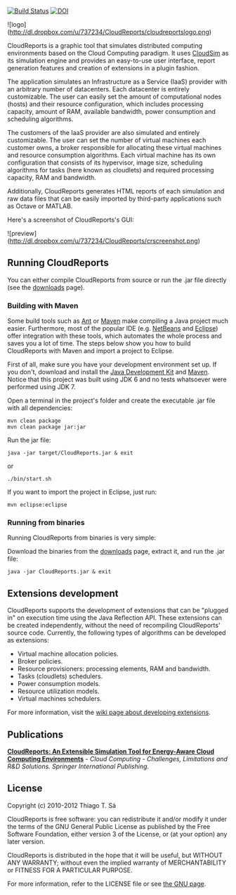 [![Build Status](https://secure.travis-ci.org/alessandroleite/CloudReports.png)](http://travis-ci.org/alessandroleite/CloudReports) [![DOI](https://zenodo.org/badge/13678/thiagotts/CloudReports.svg)](http://dx.doi.org/10.5281/zenodo.18297)

![logo] (http://dl.dropbox.com/u/737234/CloudReports/cloudreportslogo.png)

CloudReports is a graphic tool that simulates distributed computing environments based
on the Cloud Computing paradigm. It uses [CloudSim][cloudsim] as its simulation
engine and provides an easy-to-use user interface, report generation features and
creation of extensions in a plugin fashion.

The application simulates an Infrastructure as a Service (IaaS) provider with an 
arbitrary number of datacenters. Each datacenter is entirely customizable. The user
can easily set the amount of computational nodes (hosts) and their resource configuration,
which includes processing capacity, amount of RAM, available bandwidth, power consumption
and scheduling algorithms.

The customers of the IaaS provider are also simulated and entirely customizable. The user
can set the number of virtual machines each customer owns, a broker responsible for allocating
these virtual machines and resource consumption algorithms. Each virtual machine has its own
configuration that consists of its hypervisor, image size, scheduling algorithms for
tasks (here known as cloudlets) and required processing capacity, RAM and bandwidth.

Additionally, CloudReports generates HTML reports of each simulation and raw data files that
can be easily imported by third-party applications such as Octave or MATLAB.

Here's a screenshot of CloudReports's GUI:

![preview] (http://dl.dropbox.com/u/737234/CloudReports/crscreenshot.png)


## Running CloudReports

You can either compile CloudReports from source or run the .jar file directly (see the
[downloads][downloadspage] page).

### Building with Maven

Some build tools such as [Ant][ant] or [Maven][maven] make compiling a Java project much easier.
Furthermore, most of the popular IDE (e.g. [NetBeans][netbeans] and [Eclipse][eclipse]) offer 
integration with these tools, which automates the whole process and saves you a lot of time.
The steps below show you how to build CloudReports with Maven and import a project to Eclipse.

First of all, make sure you have your development environment set up. If you don't,
download and install the [Java Development Kit][jdk] and [Maven][maven]. 
Notice that this project was built using JDK 6 and no tests whatsoever were performed using JDK 7.

Open a terminal in the project's folder and create the executable .jar file with all dependencies:

    mvn clean package
    mvn clean package jar:jar

Run the jar file:

    java -jar target/CloudReports.jar & exit

or

    ./bin/start.sh

If you want to import the project in Eclipse, just run:

    mvn eclipse:eclipse

### Running from binaries

Running CloudReports from binaries is very simple:

Download the binaries from the [downloads][downloadspage] page, extract it, and run the .jar file:

    java -jar CloudReports.jar & exit

## Extensions development

CloudReports supports the development of extensions that can be "plugged in" on execution time using
the Java Reflection API. These extensions can be created independently, without the need of recompiling 
CloudReports' source code. Currently, the following types of algorithms can be developed as extensions:

- Virtual machine allocation policies.
- Broker policies.
- Resource provisioners: processing elements, RAM and bandwidth.
- Tasks (cloudlets) schedulers.
- Power consumption models.
- Resource utilization models.
- Virtual machines schedulers.

For more information, visit the [wiki page about developing extensions][extensionswiki].

## Publications

**[CloudReports: An Extensible Simulation Tool for Energy-Aware Cloud Computing Environments](http://link.springer.com/chapter/10.1007/978-3-319-10530-7_6#)** - *Cloud Computing - Challenges, Limitations and R&D Solutions. Springer International Publishing*.

## License

Copyright (c) 2010-2012 Thiago T. Sá

CloudReports is free software: you can redistribute it and/or modify
it under the terms of the GNU General Public License as published by
the Free Software Foundation, either version 3 of the License, or
(at your option) any later version.

CloudReports is distributed in the hope that it will be useful,
but WITHOUT ANY WARRANTY; without even the implied warranty of
MERCHANTABILITY or FITNESS FOR A PARTICULAR PURPOSE.

For more information, refer to the LICENSE file or see [the GNU page][gnu].

[cloudsim]: http://www.cloudbus.org/cloudsim/
[downloadspage]: https://github.com/thiagotts/CloudReports/downloads
[netbeans]:http://netbeans.org/
[eclipse]: http://www.eclipse.org/
[jdk]: http://www.oracle.com/technetwork/java/javase/downloads/index.html
[ant]:http://ant.apache.org/
[maven]: http://maven.apache.org/
[gnu]: http://www.gnu.org/licenses
[extensionswiki]: https://github.com/thiagotts/CloudReports/wiki/Developing-extensions


